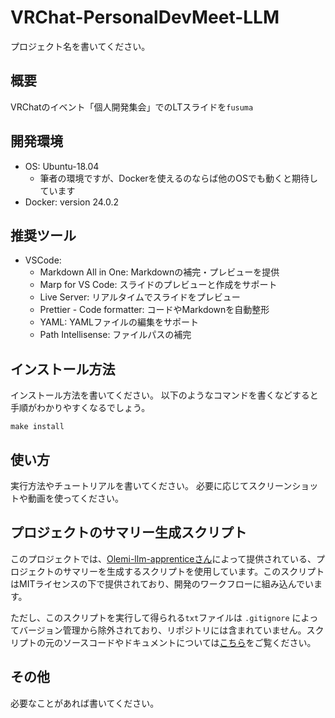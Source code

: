# VRChat-PersonalDevMeet-LLM
プロジェクト名を書いてください。

## 概要
VRChatのイベント「個人開発集会」でのLTスライドを`fusuma`

## 開発環境
- OS: Ubuntu-18.04
  - 筆者の環境ですが、Dockerを使えるのならば他のOSでも動くと期待しています
- Docker: version 24.0.2

## 推奨ツール

- VSCode:
  - Markdown All in One: Markdownの補完・プレビューを提供
  - Marp for VS Code: スライドのプレビューと作成をサポート
  - Live Server: リアルタイムでスライドをプレビュー
  - Prettier - Code formatter: コードやMarkdownを自動整形
  - YAML: YAMLファイルの編集をサポート
  - Path Intellisense: ファイルパスの補完

## インストール方法
インストール方法を書いてください。
以下のようなコマンドを書くなどすると手順がわかりやすくなるでしょう。

```
make install
```

## 使い方
実行方法やチュートリアルを書いてください。
必要に応じてスクリーンショットや動画を使ってください。

## プロジェクトのサマリー生成スクリプト
このプロジェクトでは、[Olemi-llm-apprenticeさん](https://github.com/Olemi-llm-apprentice)によって提供されている、プロジェクトのサマリーを生成するスクリプトを使用しています。このスクリプトはMITライセンスの下で提供されており、開発のワークフローに組み込んでいます。

ただし、このスクリプトを実行して得られる`txt`ファイルは `.gitignore` によってバージョン管理から除外されており、リポジトリには含まれていません。スクリプトの元のソースコードやドキュメントについては[こちら](https://github.com/Olemi-llm-apprentice/generate-project-summary)をご覧ください。

## その他
必要なことがあれば書いてください。

